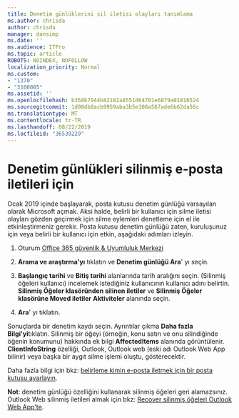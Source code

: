 ```yaml
---
title: Denetim günlüklerini sil iletisi olayları tanımlama
ms.author: chrisda
author: chrisda
manager: dansimp
ms.date: ''
ms.audience: ITPro
ms.topic: article
ROBOTS: NOINDEX, NOFOLLOW
localization_priority: Normal
ms.custom:
- "1370"
- "3100005"
ms.assetid: ''
ms.openlocfilehash: b358b7944b82182a8551d64701e6879a01816524
ms.sourcegitcommit: 1d98db8acb9959aba3b5e308a567ade6b62da56c
ms.translationtype: MT
ms.contentlocale: tr-TR
ms.lasthandoff: 08/22/2019
ms.locfileid: "36539229"
---
```

# <a name="audit-logs-for-deleted-email-messages"></a>Denetim günlükleri silinmiş e-posta iletileri için

Ocak 2019 içinde başlayarak, posta kutusu denetim günlüğü varsayılan olarak Microsoft açmak. Aksi halde, belirli bir kullanıcı için silme iletisi olayları gözden geçirmek için silme eylemleri denetleme için el ile etkinleştirmeniz gerekir. Posta kutusu denetim günlüğü zaten, kuruluşunuz için veya belirli bir kullanıcı için etkin, aşağıdaki adımları izleyin.

1. Oturum [Office 365 güvenlik & Uyumluluk Merkezi](https://protection.office.com/)

2. **Arama ve araştırma'yı** tıklatın ve **Denetim günlüğü Ara**' yı seçin.

3. **Başlangıç tarihi** ve **Bitiş tarihi** alanlarında tarih aralığını seçin. (Silinmiş öğeleri kullanıcı) incelemek istediğiniz kullanıcının kullanıcı adını belirtin. **Silinmiş Öğeler klasöründen silinen iletiler** ve **Silinmiş Öğeler klasörüne Moved iletiler** **Aktiviteler** alanında seçin.

4. **Ara**' yı tıklatın.

Sonuçlarda bir denetim kaydı seçin. Ayrıntılar çıkma **Daha fazla Bilgi'yi**tıklatın. Silinmiş bir öğeyi (örneğin, konu satırı ve onu silindiğinde öğenin konumunu) hakkında ek bilgi **AffectedItems** alanında görüntülenir. **ClientInfoString** özelliği, Outlook, Outlook web (eski adı Outlook Web App bilinir) veya başka bir aygıt silme işlemi oluştu, gösterecektir.

Daha fazla bilgi için bkz: [belirleme kimin e-posta iletmek için bir posta kutusu ayarlayın](https://docs.microsoft.com/office365/securitycompliance/auditing-troubleshooting-scenarios#determining-if-a-user-deleted-email-items).

**Not**: denetim günlüğü özelliğini kullanarak silinmiş öğeleri geri alamazsınız. Outlook Web silinmiş iletileri almak için bkz: [Recover silinmiş öğeleri Outlook Web App'te](https://support.office.com/article/C3D8FC15-EEEF-4F1C-81DF-E27964B7EDD4).
